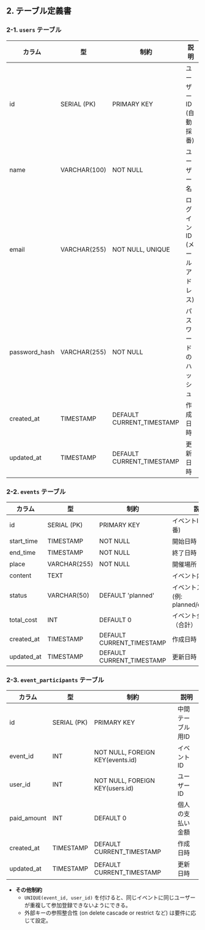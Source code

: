 ## 2. テーブル定義書

### 2-1. `users` テーブル

| カラム         | 型              | 制約                         | 説明                        |
|----------------|-----------------|------------------------------|-----------------------------|
| id             | SERIAL (PK)     | PRIMARY KEY                  | ユーザーID (自動採番)       |
| name           | VARCHAR(100)    | NOT NULL                     | ユーザー名                  |
| email          | VARCHAR(255)    | NOT NULL, UNIQUE            | ログインID (メールアドレス) |
| password_hash  | VARCHAR(255)    | NOT NULL                     | パスワードのハッシュ        |
| created_at     | TIMESTAMP       | DEFAULT CURRENT_TIMESTAMP    | 作成日時                    |
| updated_at     | TIMESTAMP       | DEFAULT CURRENT_TIMESTAMP    | 更新日時                    |

### 2-2. `events` テーブル

| カラム         | 型              | 制約                         | 説明                                        |
|----------------|-----------------|------------------------------|---------------------------------------------|
| id             | SERIAL (PK)     | PRIMARY KEY                  | イベントID (自動採番)                       |
| start_time     | TIMESTAMP       | NOT NULL                     | 開始日時                                    |
| end_time       | TIMESTAMP       | NOT NULL                     | 終了日時                                    |
| place          | VARCHAR(255)    | NOT NULL                     | 開催場所                                    |
| content        | TEXT            |                              | イベント内容                                |
| status         | VARCHAR(50)     | DEFAULT 'planned'           | イベントステータス (例: planned/done/etc.)  |
| total_cost     | INT             | DEFAULT 0                    | イベント全体の費用（合計）                  |
| created_at     | TIMESTAMP       | DEFAULT CURRENT_TIMESTAMP    | 作成日時                                    |
| updated_at     | TIMESTAMP       | DEFAULT CURRENT_TIMESTAMP    | 更新日時                                    |

### 2-3. `event_participants` テーブル

| カラム         | 型              | 制約                            | 説明                                         |
|----------------|-----------------|---------------------------------|----------------------------------------------|
| id             | SERIAL (PK)     | PRIMARY KEY                     | 中間テーブル用ID                             |
| event_id       | INT             | NOT NULL, FOREIGN KEY(events.id)| イベントID                                   |
| user_id        | INT             | NOT NULL, FOREIGN KEY(users.id) | ユーザーID                                   |
| paid_amount    | INT             | DEFAULT 0                       | 個人の支払い金額                             |
| created_at     | TIMESTAMP       | DEFAULT CURRENT_TIMESTAMP       | 作成日時                                     |
| updated_at     | TIMESTAMP       | DEFAULT CURRENT_TIMESTAMP       | 更新日時                                     |

- **その他制約**  
  - `UNIQUE(event_id, user_id)` を付けると、同じイベントに同じユーザーが重複して参加登録できないようにできる。
  - 外部キーの参照整合性 (on delete cascade or restrict など) は要件に応じて設定。
